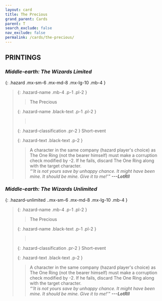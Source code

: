```yaml
---
layout: card
title: The Precious
grand_parent: Cards
parent: T
search_exclude: false
nav_exclude: false
permalink: /cards/the-precious/
---
```


## PRINTINGS


### _Middle-earth: The Wizards Limited_

{: .hazard .mx-sm-6 .mx-md-8 .mx-lg-10 .mb-4 }
> {: .hazard-name .mb-4 .p-1 .pl-2 }
> > <div class="hazard-mp"></div>
> > <div class="card-name">The Precious</div>
>
> {: .hazard-name .black-text .p-1 .pl-2 }
> > &nbsp;
>
> {: .hazard-classification .pr-2 }
> Short-event
>
> {: .hazard-text .black-text .p-2 }
> > A character in the same company (hazard player's choice) as The One Ring (not the bearer himself) must make a corruption check modified by -2. If he fails, discard The One Ring along with the target character. <br>_“‘It is not yours save by unhappy chance. It might have been mine. It should be mine. Give it to me!’”_ ***---&#65279;LotRII*** 
>

### _Middle-earth: The Wizards Unlimited_

{: .hazard-unlimited ..mx-sm-6 .mx-md-8 .mx-lg-10 .mb-4 }
> {: .hazard-name .mb-4 .p-1 .pl-2 }
> > <div class="hazard-mp"></div>
> > <div class="card-name">The Precious</div>
>
> {: .hazard-name .black-text .p-1 .pl-2 }
> > &nbsp;
>
> {: .hazard-classification .pr-2 }
> Short-event
>
> {: .hazard-text .black-text .p-2 }
> > A character in the same company (hazard player's choice) as The One Ring (not the bearer himself) must make a corruption check modified by -2. If he fails, discard The One Ring along with the target character. <br>_“‘It is not yours save by unhappy chance. It might have been mine. It should be mine. Give it to me!’”_ ***---&#65279;LotRII*** 
>
